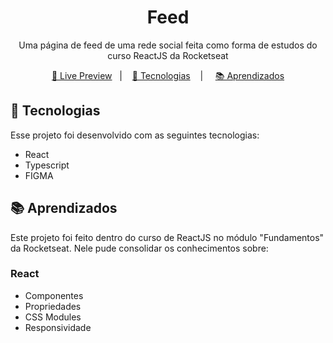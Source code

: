 <h1 align="center"> Feed </h1>

<p align= "center">
Uma página de feed de uma rede social feita como forma de estudos do curso ReactJS da Rocketseat
</p>

<p align="center">
<a href="">🔗 Live Preview</a>&nbsp;&nbsp;&nbsp;|&nbsp;&nbsp;&nbsp;
<a href="#-tecnologias">🚀 Tecnologias</a>&nbsp;&nbsp;&nbsp; |&nbsp;&nbsp;&nbsp;&nbsp;
<a href="#-aprendizados">📚 Aprendizados</a>
</p>

## 🚀 Tecnologias

Esse projeto foi desenvolvido com as seguintes tecnologias:

- React
- Typescript
- FIGMA

## 📚 Aprendizados

Este projeto foi feito dentro do curso de ReactJS no módulo "Fundamentos" da Rocketseat.
Nele pude consolidar os conhecimentos sobre:

### React

- Componentes
- Propriedades
- CSS Modules
- Responsividade 
